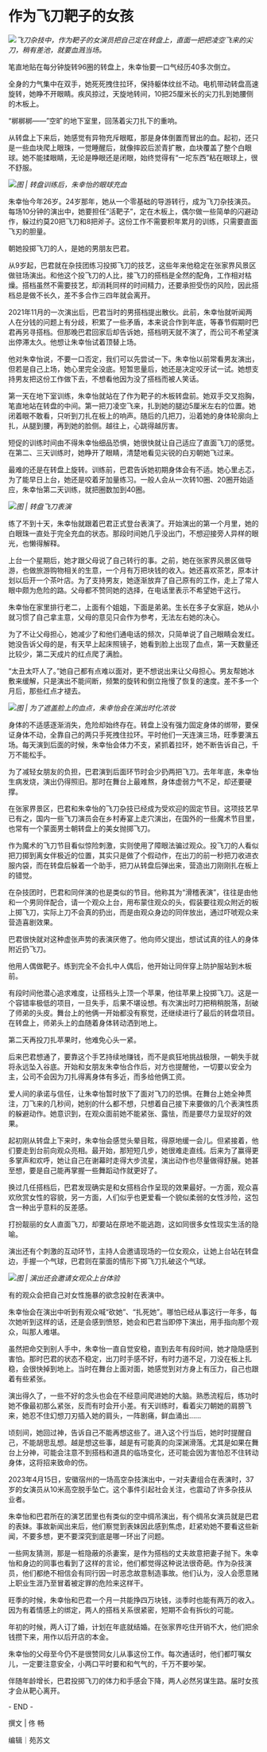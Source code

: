 

# 作为飞刀靶子的女孩

![](https://inews.gtimg.com/news_bt/OWxfyafipCb31fut0OLQmMXD0h9sR4MPrSedvbvD7F1ksAA/1000)_飞刀杂技中，作为靶子的女演员把自己定在转盘上，直面一把把凌空飞来的尖刀，稍有差池，就要血溅当场。_

笔直地贴在每分钟旋转96圈的转盘上，朱幸怡要一口气经历40多次倒立。

全身的力气集中在双手，她死死拽住拉环，保持躯体纹丝不动。电机带动转盘高速旋转，她睁不开眼睛。疾风掠过，天旋地转间，10把25厘米长的尖刀扎到她腰侧的木板上。

“梆梆梆——”空旷的地下室里，回荡着尖刀扎下的重响。

从转盘上下来后，她感觉有异物充斥眼眶，那是身体倒置而冒出的血。起初，还只是一些血块爬上眼珠，一觉睡醒后，就像摔跤后淤青扩散，血块覆盖了整个白眼球。她不能揉眼睛，无论是睁眼还是闭眼，始终觉得有“一坨东西”粘在眼球上，很不舒服。

![](https://inews.gtimg.com/news_bt/OKPMmnC9kYkKUy7fJlngrk0zqoVluXUsmqqDsExF5ECzQAA/1000)_图
| 转盘训练后，朱幸怡的眼球充血_

朱幸怡今年26岁。24岁那年，她从一个零基础的导游转行，成为飞刀杂技演员。每场10分钟的演出中，她要担任“活靶子”，定在木板上，偶尔做一些简单的闪避动作，躲过约莫20把飞刀和8把斧子。这份工作不需要积年累月的训练，只需要直面飞刃的胆量。

朝她投掷飞刀的人，是她的男朋友巴君。

从9岁起，巴君就在杂技团练习投掷飞刀的技艺，这些年来他稳定在张家界风景区做驻场演出。和他这个投飞刀的人比，接飞刀的搭档是全然的配角，工作相对枯燥。搭档虽然不需要技艺，却消耗同样的时间精力，还要承担受伤的风险，因此搭档总是做不长久，差不多合作三四年就会离开。

2021年11月的一次演出后，巴君当时的男搭档提出散伙。此前，朱幸怡就听闻两人在分钱的问题上有分歧，积累了一些矛盾，本来说合作到年底，等春节假期时巴君再另寻搭档。但那晚巴君回家后却告诉她，搭档明天就不演了，而公司不希望演出停滞太久。他想让朱幸怡试着顶替上场。

他对朱幸怡说，不要一口否定，我们可以先尝试一下。朱幸怡以前常看男友演出，但若是自己上场，她心里完全没底。短暂思量后，她还是决定咬牙试一试。她想支持男友把这份工作做下去，不想看他因为没了搭档而被人笑话。

第一天在地下室训练，朱幸怡就站在了作为靶子的木板转盘前。她双手交叉抱胸，笔直地站在转盘的中间。第一把刀凌空飞来，扎到她的腿边5厘米左右的位置。她闭着眼不敢看，只听到刀扎在板上的响声。随后的几把刀，沿着她的身体轮廓向上扎，从腿到腰，再到她的脸侧。越往上，心跳得越厉害。

短促的训练时间由不得朱幸怡细品恐惧，她很快就让自己适应了直面飞刀的感觉。在第二、三天训练时，她睁开了眼睛，清楚地看见尖锐的白刃朝她飞过来。

最难的还是在转盘上旋转。训练前，巴君告诉她初期身体会有不适。她心里忐忑，为了能早日上台，她还是咬着牙加量练习。一般人会从一次转10圈、20圈开始适应，朱幸怡第二天训练，就把圈数加到40圈。

![](https://inews.gtimg.com/news_bt/ObcaTkOylbN2_sF83MLHI-MCq0pP4o5qpw3NYRrkidVnYAA/1000)_图 | 转盘飞刀表演_

练了不到十天，朱幸怡就跟着巴君正式登台表演了。开始演出的第一个月里，她的白眼珠一直处于完全充血的状态。那段时间她几乎没出门，不想迎接旁人异样的眼光，也懒得解释。

上台一个星期后，她才跟父母说了自己转行的事。之前，她在张家界风景区做导游，也做旅游购物相关的生意，一个月有万把块钱的收入。她还喜欢茶艺，原本计划以后开一个茶叶店。为了支持男友，她逐渐放弃了自己原有的工作，走上了常人眼中颇为危险的路。父母都不赞同她的选择，在电话里表示不希望她干这行。

朱幸怡在家里排行老二，上面有个姐姐，下面是弟弟。生长在多子女家庭，她从小就习惯了自己拿主意，父母的意见只会作为参考，无法左右她的决心。

为了不让父母担心，她减少了和他们通电话的频次，只简单说了自己眼睛会发红。她没告诉父母的是，有天早上起床照镜子，她看到脸上出现了血点，第一天数量还比较少，第二天成片的红点爬了满脸。

“太丑太吓人了。”她自己都有点难以面对，更不想说出来让父母担心。男友帮她冰敷来缓解，只是演出不能间断，频繁的旋转和倒立拖慢了恢复的速度。差不多一个月后，那些红点才褪去。

![](https://inews.gtimg.com/news_bt/OgV93X_EA0E29wc9zYJzt0jCXfWjJ1La4HXDcFysGb3EgAA/1000)_图
| 为了遮盖脸上的血点，朱幸怡会在演出时化浓妆_

身体的不适感逐渐消失，危险却始终存在。转盘上没有强力固定身体的绑带，要保证身体不动，全靠自己的两只手死拽住拉环。平时他们一天连演三场，旺季要演五场。每天演到后面的时候，朱幸怡会体力不支，紧抓着拉环，她不断告诉自己，千万不能松手。

为了减轻女朋友的负担，巴君演到后面环节时会少扔两把飞刀。去年年底，朱幸怡生病发烧，演出仍得照旧。那时在舞台上最难熬，身体虚弱力气不足，却还要硬撑。

在张家界景区，巴君和朱幸怡的飞刀杂技已经成为受欢迎的固定节目。这项技艺早已有之，国内一些飞刀演员会在乡村寿宴上走穴演出，在国外的一些魔术节目里，也常有一个蒙面男士朝转盘上的美女抛掷飞刀。

作为魔术的飞刀节目看似惊险刺激，实则使用了障眼法骗过观众。投飞刀的人看似把刀掷到离女伴极近的位置，其实只是做了个假动作，在出刀的前一秒把刀收进衣服内袋，而在转盘后躲着一个助手，把刀从转盘后弹出来，营造出刀刚刚扎在板上的错觉。

在杂技团时，巴君和同伴演的也是类似的节目。他称其为“滑稽表演”，往往是由他和一个男同伴配合，请一个观众上台，用布蒙住观众的头，假装要往观众附近的板上掷飞刀，实际上刀不会真的扔出，而是由观众身边的同伴放出，通过吓唬观众来营造喜剧效果。

巴君很快就对这种虚张声势的表演厌倦了。他向师父提出，想试试真的往人的身体附近扔飞刀。

他用人偶做靶子。练到完全不会扎中人偶后，他开始让同伴穿上防护服站到木板前。

有段时间他潜心追求难度，让搭档头上顶一个苹果，他往苹果上投掷飞刀。这是一个容错率极低的项目，一旦失手，后果不堪设想。有次演出时刀把稍稍脱落，刮破了师弟的头皮。舞台上的他俩一开始都没有察觉，还继续进行了最后的转盘项目。在转盘上，师弟头上的血随着身体转动洒到地上。

第二天再投刀扎苹果时，他难免心头一紧。

后来巴君想通了，要靠这个手艺持续地赚钱，而不是疯狂地挑战极限，一朝失手就将永远坠入谷底。开始和女朋友朱幸怡合作后，对方也提醒他，一切要以安全为主，公司不会因为刀扎得离身体有多近，而多给他俩工资。

爱人间的承诺与信任，让朱幸怡暂时放下了面对飞刀的恐惧。在舞台上她全神贯注，刀飞来的几秒间，她别的什么都不想，只想着自己接下来要做的几个表演性质的躲避动作。她意识到，在观众面前她不能紧张、露怯，而是要尽力呈现好的效果。

起初刚从转盘上下来时，朱幸怡会感觉头晕目眩，得原地缓一会儿。但紧接着，他们要走到台前向观众亮相。最开始，那短短几步，她很难走直线。后来为了赢得更多掌声和欢呼，她让自己在谢幕时走得大步流星，演出动作也尽量做得舒展。她甚至想，要是自己能再掌握一些舞蹈动作就更好了。

换过几任搭档后，巴君发现确实是和女搭档合作呈现的效果最好。一方面，观众喜欢欣赏女性的容貌，另一方面，人们似乎也更爱看一个貌似柔弱的女性涉险，这包含一种出乎意料的反差感。

打扮靓丽的女人直面飞刀，却要站在原地不能逃跑，这如同很多女性现实生活的隐喻。

演出还有个刺激的互动环节，主持人会邀请现场的一位女观众，让她上台站在转盘边，手握一个气球，巴君则在蒙面的情形下掷飞刀扎破这个气球。

![](https://inews.gtimg.com/news_bt/OyDwmljfUYhKSAYQBSaoYMtEGrbl8GcmMhTQUUb5qO6g4AA/1000)_图
| 演出还会邀请女观众上台体验_

有的观众会把自己对女性施暴的欲念投射在表演中。

朱幸怡会在演出中听到有观众喊“砍她”、“扎死她”。哪怕已经从事这行一年多，每次她听到这样的话，还是会感到愤怒，她会和巴君当即停下演出，用手指向那个观众，叫那人难堪。

虽然把命交到别人手中，朱幸怡一直自觉安稳，直到去年有段时间，她才隐隐感到害怕。那时巴君的状态不稳定，出刀时手感不好，有时力道不足，刀没在板上扎稳，会很快掉到地上。当时在舞台上面对面，她感觉到对方身上有压力，自己也跟着有些紧张。

演出得久了，一些不好的念头也会在不经意间爬进她的大脑。熟悉流程后，练功时她不像最初那么紧张，反而有时会开小差。有天训练时，看着尖刀朝她的肩膀飞来，她忍不住幻想刀刃插入她的肩头，一阵剧痛，鲜血涌出……

顷刻间，她回过神，告诉自己不能再想这些了。进入这个行当后，她时时提醒自己，不能胡思乱想。越是想这些事，越是有可能真的向深渊滑落。尤其是如果在舞台上分神，可能会注意不到搭档和道具的临场变化，还可能会因为害怕忍不住转动身体，这将招来致命的伤。

2023年4月15日，安徽宿州的一场高空杂技演出中，一对夫妻组合在表演时，37岁的女演员从10米高空脱手坠亡。这个事件引起社会关注，也震动了许多杂技从业者。

朱幸怡和巴君所在的演艺团里也有类似的空中绸吊演出，有个绸吊女演员就是巴君的表妹。事故新闻出来后，他们察觉到表妹因此感到焦虑，赶紧劝她不要看这些新闻，不要多想，更不要深究到底是哪一环出了问题。

一些网友猜测，那是一桩隐蔽的杀妻案，是作为搭档的丈夫故意把妻子抛下。朱幸怡和身边的同事也看到了这样的言论，他们都觉得这种说法很奇葩。作为杂技演员，他们都绝不相信会有同行因一时恶念故意制造事故。他们认为，没人会愿意赌上职业生涯乃至冒着被定罪的危险来这样干。

旺季的时候，朱幸怡和巴君一个月一共能挣四万块钱，淡季时也能有两万的收入。因为有着情感上的绑定，两人的搭档关系很紧密，短期不会有拆伙的可能。

年初的时候，两人订了婚，计划在年底就结婚。在张家界吃住开销不大，他们把余钱攒下来，用作以后开店的本金。

朱幸怡的父母至今仍不是很赞同女儿从事这份工作。每次通话时，他们都叮嘱女儿，一定要注意安全，小两口平时要和和气气的，千万不要吵架。

伴随年龄增长，巴君投掷飞刀的体力和手感会下降，两人必然另谋生路。届时女孩才会从靶心离开。

\- END -

撰文 | 佟 畅

编辑｜苑苏文

